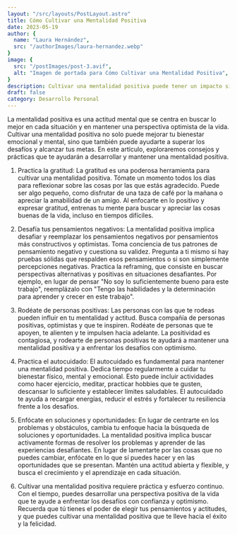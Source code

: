 ```yaml
---
layout: "/src/layouts/PostLayout.astro"
title: Cómo Cultivar una Mentalidad Positiva
date: 2023-05-19
author: {
  name: "Laura Hernández",
  src: "/authorImages/laura-hernandez.webp"
}
image: {
  src: "/postImages/post-3.avif",
  alt: "Imagen de portada para Cómo Cultivar una Mentalidad Positiva",
}
description: Cultivar una mentalidad positiva puede tener un impacto significativo en tu bienestar y éxito. Descubre consejos y prácticas que te ayudarán a desarrollar una mentalidad positiva en tu vida diaria.
draft: false
category: Desarrollo Personal
---
```


La mentalidad positiva es una actitud mental que se centra en buscar lo mejor en cada situación y en mantener una perspectiva optimista de la vida. Cultivar una mentalidad positiva no solo puede mejorar tu bienestar emocional y mental, sino que también puede ayudarte a superar los desafíos y alcanzar tus metas. En este artículo, exploraremos consejos y prácticas que te ayudarán a desarrollar y mantener una mentalidad positiva.

1. Practica la gratitud:
La gratitud es una poderosa herramienta para cultivar una mentalidad positiva. Tómate un momento todos los días para reflexionar sobre las cosas por las que estás agradecido. Puede ser algo pequeño, como disfrutar de una taza de café por la mañana o apreciar la amabilidad de un amigo. Al enfocarte en lo positivo y expresar gratitud, entrenas tu mente para buscar y apreciar las cosas buenas de la vida, incluso en tiempos difíciles.

2. Desafía tus pensamientos negativos:
La mentalidad positiva implica desafiar y reemplazar los pensamientos negativos por pensamientos más constructivos y optimistas. Toma conciencia de tus patrones de pensamiento negativo y cuestiona su validez. Pregunta a ti mismo si hay pruebas sólidas que respalden esos pensamientos o si son simplemente percepciones negativas. Practica la reframing, que consiste en buscar perspectivas alternativas y positivas en situaciones desafiantes. Por ejemplo, en lugar de pensar "No soy lo suficientemente bueno para este trabajo", reemplázalo con "Tengo las habilidades y la determinación para aprender y crecer en este trabajo".

3. Rodéate de personas positivas:
Las personas con las que te rodeas pueden influir en tu mentalidad y actitud. Busca compañía de personas positivas, optimistas y que te inspiren. Rodéate de personas que te apoyen, te alienten y te impulsen hacia adelante. La positividad es contagiosa, y rodearte de personas positivas te ayudará a mantener una mentalidad positiva y a enfrentar los desafíos con optimismo.

4. Practica el autocuidado:
El autocuidado es fundamental para mantener una mentalidad positiva. Dedica tiempo regularmente a cuidar tu bienestar físico, mental y emocional. Esto puede incluir actividades como hacer ejercicio, meditar, practicar hobbies que te gusten, descansar lo suficiente y establecer límites saludables. El autocuidado te ayuda a recargar energías, reducir el estrés y fortalecer tu resiliencia frente a los desafíos.

5. Enfócate en soluciones y oportunidades:
En lugar de centrarte en los problemas y obstáculos, cambia tu enfoque hacia la búsqueda de soluciones y oportunidades. La mentalidad positiva implica buscar activamente formas de resolver los problemas y aprender de las experiencias desafiantes. En lugar de lamentarte por las cosas que no puedes cambiar, enfócate en lo que sí puedes hacer y en las oportunidades que se presentan. Mantén una actitud abierta y flexible, y busca el crecimiento y el aprendizaje en cada situación.

6. Cultivar una mentalidad positiva requiere práctica y esfuerzo continuo. Con el tiempo, puedes desarrollar una perspectiva positiva de la vida que te ayude a enfrentar los desafíos con confianza y optimismo. Recuerda que tú tienes el poder de elegir tus pensamientos y actitudes, y que puedes cultivar una mentalidad positiva que te lleve hacia el éxito y la felicidad.
